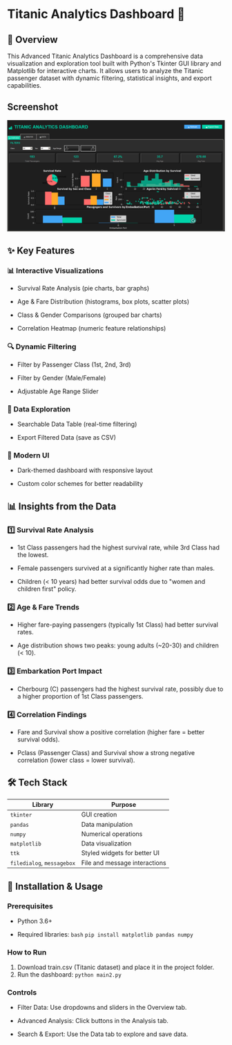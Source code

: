 # Titanic Analytics Dashboard 🚢

## 📌 Overview
This Advanced Titanic Analytics Dashboard is a comprehensive data visualization and exploration tool built with Python's Tkinter GUI library and Matplotlib for interactive charts. It allows users to analyze the Titanic passenger dataset with dynamic filtering, statistical insights, and export capabilities.

## Screenshot
![Dashboard Screenshot](Screenshot%202025-07-30%20161214.png)


## ✨ Key Features
### 📊 Interactive Visualizations
- Survival Rate Analysis (pie charts, bar graphs)

- Age & Fare Distribution (histograms, box plots, scatter plots)

- Class & Gender Comparisons (grouped bar charts)

- Correlation Heatmap (numeric feature relationships)

### 🔍 Dynamic Filtering
- Filter by Passenger Class (1st, 2nd, 3rd)

- Filter by Gender (Male/Female)

- Adjustable Age Range Slider

### 📂 Data Exploration
- Searchable Data Table (real-time filtering)

- Export Filtered Data (save as CSV)

### 🎨 Modern UI
- Dark-themed dashboard with responsive layout

- Custom color schemes for better readability


## 📊 Insights from the Data
### 1️⃣ Survival Rate Analysis
- 1st Class passengers had the highest survival rate, while 3rd Class had the lowest.

- Female passengers survived at a significantly higher rate than males.

- Children (< 10 years) had better survival odds due to "women and children first" policy.

### 2️⃣ Age & Fare Trends
- Higher fare-paying passengers (typically 1st Class) had better survival rates.

- Age distribution shows two peaks: young adults (~20-30) and children (< 10).

### 3️⃣ Embarkation Port Impact
- Cherbourg (C) passengers had the highest survival rate, possibly due to a higher proportion of 1st Class passengers.

### 4️⃣ Correlation Findings
- Fare and Survival show a positive correlation (higher fare = better survival odds).

- Pclass (Passenger Class) and Survival show a strong negative correlation (lower class = lower survival).

## 🛠️ Tech Stack

| Library | Purpose |
|--------|---------|
| `tkinter` | GUI creation |
| `pandas` | Data manipulation |
| `numpy` | Numerical operations |
| `matplotlib` | Data visualization |
| `ttk` | Styled widgets for better UI |
| `filedialog`, `messagebox` | File and message interactions |


## 🚀 Installation & Usage
### Prerequisites
- Python 3.6+

- Required libraries:
  ```bash```
```pip install matplotlib pandas numpy```

### How to Run
1. Download train.csv (Titanic dataset) and place it in the project folder.
2. Run the dashboard:
```python main2.py```

### Controls
- Filter Data: Use dropdowns and sliders in the Overview tab.

- Advanced Analysis: Click buttons in the Analysis tab.

- Search & Export: Use the Data tab to explore and save data.






















































